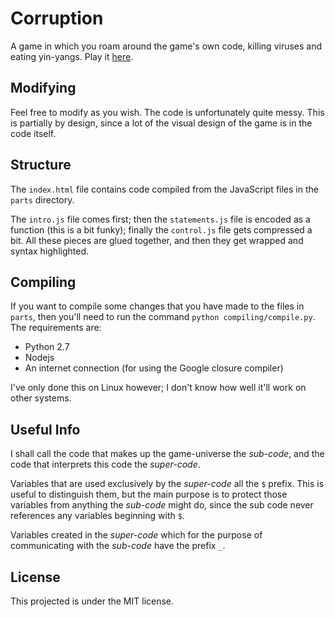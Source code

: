 Corruption
==========

A game in which you roam around the game's own code, killing viruses and eating 
yin-yangs. Play it [here](http://omgwac.com/corruption "Play Corruption").


Modifying
---------

Feel free to modify as you wish. The code is unfortunately quite messy. This is
partially by design, since a lot of the visual design of the game is in the code
itself.


Structure
---------

The `index.html` file contains code compiled from the JavaScript files in the 
`parts` directory. 

The `intro.js` file comes first; then the `statements.js`  file is encoded as a
function (this is a bit funky); finally the `control.js` file gets compressed a
bit. All these pieces are glued together, and then they get wrapped and syntax
highlighted.


Compiling
---------

If you want to compile some changes that you have made to the files in `parts`,
then you'll need to run the command `python compiling/compile.py`. The
requirements are: 
 - Python 2.7 
 - Nodejs 
 - An internet connection (for using the Google closure compiler)

I've only done this on Linux however; I don't know how well it'll work on other
systems.


Useful Info
-----------

I shall call the code that makes up the game-universe the *sub-code*, and the
code that interprets this code the *super-code*.

Variables that are used exclusively by the *super-code* all the `$` prefix. This
is useful to distinguish them, but the main purpose is to protect those
variables from anything the *sub-code* might do, since the sub code never
references any variables beginning with `$`.

Variables created in the *super-code* which for the purpose of communicating
with the *sub-code* have the prefix `_`.


License
-------
This projected is under the MIT license.